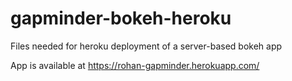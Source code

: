 # gapminder-bokeh-heroku
Files needed for heroku deployment of a server-based bokeh app

App is available at https://rohan-gapminder.herokuapp.com/
